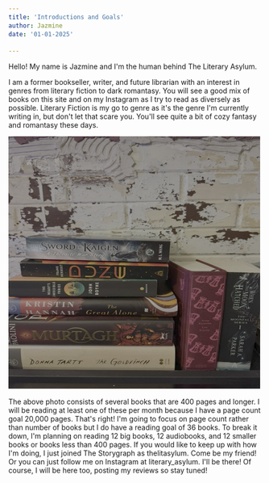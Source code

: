 ```yaml
---
title: 'Introductions and Goals'
author: Jazmine
date: '01-01-2025'

---
```


Hello! My name is Jazmine and I'm the human behind The Literary Asylum. 

I am a former bookseller, writer, and future librarian with an interest in genres from literary fiction to dark romantasy. You will see a good mix of books on this site and on my Instagram as I try to read as diversely as possible. Literary Fiction is my go to genre as it's the genre I'm currently writing in, but don't let that scare you. You'll see quite a bit of cozy fantasy and romantasy these days. 

<div class="center">
  <img class="pro-img" width="500px" height="500px" src="/public/bb_stack.png" alt="First Image" />
</div>

The above photo consists of several books that are 400 pages and longer. I will be reading at least one of these per month because I have a page count goal 20,000 pages. That's right! I'm going to focus on page count rather than number of books but I do have a reading goal of 36 books. To break it down, I'm planning on reading 12 big books, 12 audiobooks, and 12 smaller books or books less than 400 pages. If you would like to keep up with how I'm doing, I just joined The Storygraph as thelitasylum. Come be my friend! Or you can just follow me on Instagram at literary_asylum. I'll be there! Of course, I will be here too, posting my reviews so stay tuned!


